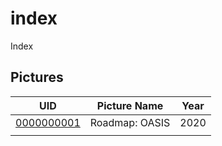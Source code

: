 # index
Index


## Pictures

| UID        | Picture Name | Year |
|------------|--------------|------|
| [0000000001](./0000000001/README.md) | Roadmap: OASIS | 2020 |
|            |              |      |
